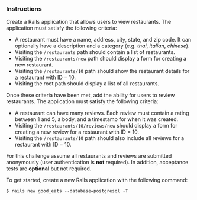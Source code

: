 ### Instructions

Create a Rails application that allows users to view restaurants. The application must satisfy the following criteria:

* A restaurant must have a name, address, city, state, and zip code. It can optionally have a description and a category (e.g. *thai*, *italian*, *chinese*).
* Visiting the `/restaurants` path should contain a list of restaurants.
* Visiting the `/restaurants/new` path should display a form for creating a new restaurant.
* Visiting the `/restaurants/10` path should show the restaurant details for a restaurant with ID = 10.
* Visiting the root path should display a list of all restaurants.

Once these criteria have been met, add the ability for users to review restaurants. The application must satisfy the following criteria:

* A restaurant can have many reviews. Each review must contain a rating between 1 and 5, a body, and a timestamp for when it was created.
* Visiting the `/restaurants/10/reviews/new` should display a form for creating a new review for a restaurant with ID = 10.
* Visiting the `/restaurants/10` path should also include all reviews for a restaurant with ID = 10.

For this challenge assume all restaurants and reviews are submitted anonymously (user authentication is **not** required). In addition, acceptance tests are **optional** but not required.

To get started, create a new Rails application with the following command:

```no-highlight
$ rails new good_eats --database=postgresql -T
```
